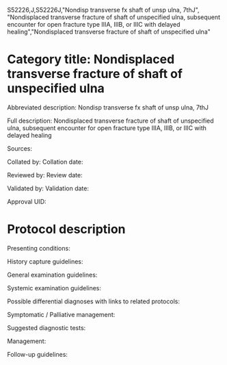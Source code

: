 S52226,J,S52226J,"Nondisp transverse fx shaft of unsp ulna, 7thJ", "Nondisplaced transverse fracture of shaft of unspecified ulna, subsequent encounter for open fracture type IIIA, IIIB, or IIIC with delayed healing","Nondisplaced transverse fracture of shaft of unspecified ulna"
# Category title: Nondisplaced transverse fracture of shaft of unspecified ulna

Abbreviated description: Nondisp transverse fx shaft of unsp ulna, 7thJ

Full description: Nondisplaced transverse fracture of shaft of unspecified ulna, subsequent encounter for open fracture type IIIA, IIIB, or IIIC with delayed healing

Sources:

Collated by:
Collation date:

Reviewed by:
Review date:

Validated by:
Validation date:

Approval UID:

# Protocol description

Presenting conditions:

History capture guidelines:

General examination guidelines:

Systemic examination guidelines:

Possible differential diagnoses with links to related protocols:

Symptomatic / Palliative management:

Suggested diagnostic tests:

Management:

Follow-up guidelines:
